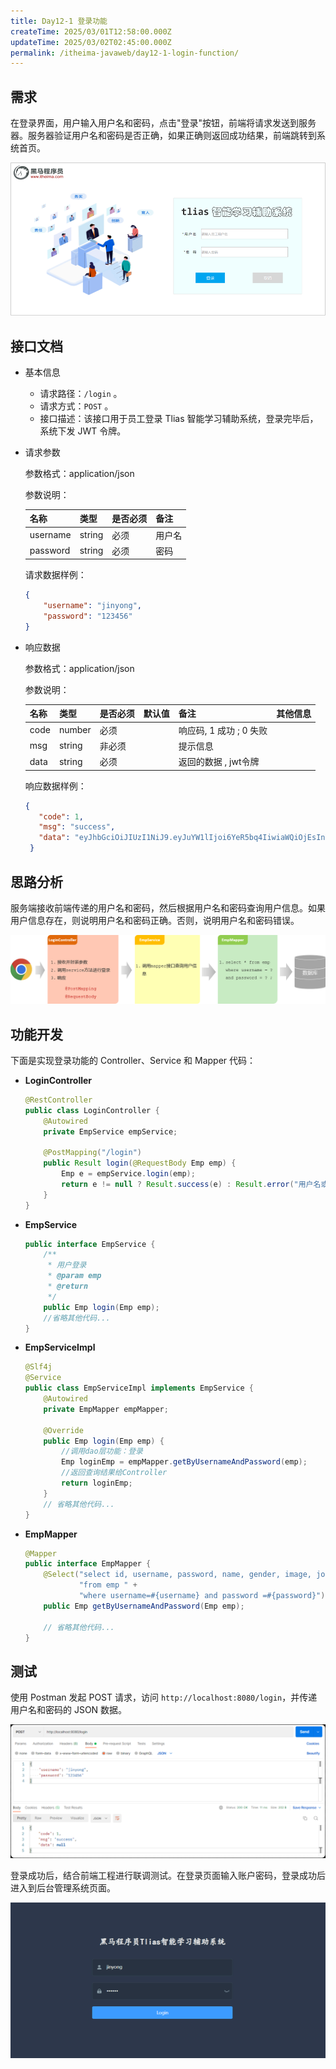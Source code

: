 ```yaml
---
title: Day12-1 登录功能
createTime: 2025/03/01T12:58:00.000Z
updateTime: 2025/03/02T02:45:00.000Z
permalink: /itheima-javaweb/day12-1-login-function/
---
```


## ****需求****


在登录界面，用户输入用户名和密码，点击"登录"按钮，前端将请求发送到服务器。服务器验证用户名和密码是否正确，如果正确则返回成功结果，前端跳转到系统首页。


![image.png](assets/0a12180a53d8c602b68e6d0a89dcace3.png)


## ****接口文档****

- 基本信息
	- 请求路径：`/login` 。
	- 请求方式：`POST` 。
	- 接口描述：该接口用于员工登录 Tlias 智能学习辅助系统，登录完毕后，系统下发 JWT 令牌。
- 请求参数

	参数格式：application/json


	参数说明：


	| 名称       | 类型     | 是否必须 | 备注  |
	| -------- | ------ | ---- | --- |
	| username | string | 必须   | 用户名 |
	| password | string | 必须   | 密码  |


	请求数据样例：


	```json
	{
	    "username": "jinyong",
	    "password": "123456"
	}
	```

- 响应数据

	参数格式：application/json


	参数说明：


	| 名称   | 类型     | 是否必须 | 默认值 | 备注                | 其他信息 |
	| ---- | ------ | ---- | --- | ----------------- | ---- |
	| code | number | 必须   |     | 响应码, 1 成功 ; 0  失败 |      |
	| msg  | string | 非必须  |     | 提示信息              |      |
	| data | string | 必须   |     | 返回的数据 , jwt令牌     |      |


	响应数据样例：


	```json
	{
	   "code": 1,
	   "msg": "success",
	   "data": "eyJhbGciOiJIUzI1NiJ9.eyJuYW1lIjoi6YeR5bq4IiwiaWQiOjEsInVzZXJuYW1lIjoiamlueW9uZyIsImV4cCI6MTY2MjIwNzA0OH0.KkUc_CXJZJ8Dd063eImx4H9Ojfrr6XMJ-yVzaWCVZCo"
	 }
	```


## ****思路分析****


服务端接收前端传递的用户名和密码，然后根据用户名和密码查询用户信息。如果用户信息存在，则说明用户名和密码正确。否则，说明用户名和密码错误。


![image.png](assets/99aac813dc706fc5b19f89daca1c3cc8.png)


## ****功能开发****


下面是实现登录功能的 Controller、Service 和 Mapper 代码：

- **LoginController**

	```java
	@RestController
	public class LoginController {
	    @Autowired
	    private EmpService empService;
	
	    @PostMapping("/login")
	    public Result login(@RequestBody Emp emp) {
	        Emp e = empService.login(emp);
	        return e != null ? Result.success(e) : Result.error("用户名或密码错误");
	    }
	}
	```

- **EmpService**

	```java
	public interface EmpService {
	    /**
	     * 用户登录
	     * @param emp
	     * @return
	     */
	    public Emp login(Emp emp);
	    //省略其他代码...
	}
	```

- **EmpServiceImpl**

	```java
	@Slf4j
	@Service
	public class EmpServiceImpl implements EmpService {
	    @Autowired
	    private EmpMapper empMapper;
	
	    @Override
	    public Emp login(Emp emp) {
	        //调用dao层功能：登录
	        Emp loginEmp = empMapper.getByUsernameAndPassword(emp);
	        //返回查询结果给Controller
	        return loginEmp;
	    }
	    // 省略其他代码...
	}
	```

- **EmpMapper**

	```java
	@Mapper
	public interface EmpMapper {
	    @Select("select id, username, password, name, gender, image, job, entrydate, dept_id, create_time, update_time " +
	            "from emp " +
	            "where username=#{username} and password =#{password}")
	    public Emp getByUsernameAndPassword(Emp emp);
	
	    // 省略其他代码...
	}
	```


## ****测试****


使用 Postman 发起 POST 请求，访问 `http://localhost:8080/login`，并传递用户名和密码的 JSON 数据。


![image.png](assets/2a8ea79045261ec7807cbf1e8bead755.png)


登录成功后，结合前端工程进行联调测试。在登录页面输入账户密码，登录成功后进入到后台管理系统页面。


![image.png](assets/b2880357541ae50a0c994c8b5a38fa75.png)

